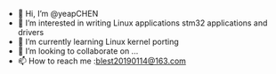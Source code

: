 - 👋 Hi, I’m @yeapCHEN
- 👀 I’m interested in writing Linux applications stm32 applications and drivers
- 🌱 I’m currently learning Linux kernel porting
- 💞️ I’m looking to collaborate on ...
- 📫 How to reach me :blest20190114@163.com

<!---
yeapCHEN/yeapCHEN is a ✨ special ✨ repository because its `README.md` (this file) appears on your GitHub profile.
You can click the Preview link to take a look at your changes.
--->
